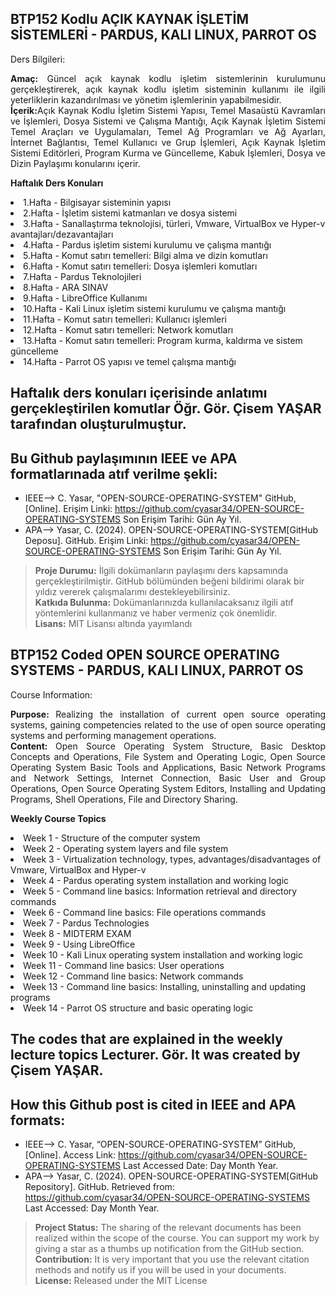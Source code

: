 ## BTP152 Kodlu AÇIK KAYNAK İŞLETİM SİSTEMLERİ - PARDUS, KALI LINUX, PARROT OS <br>

Ders Bilgileri:
<p align="justify"> <b>Amaç:</b> Güncel açık kaynak kodlu işletim sistemlerinin kurulumunu gerçekleştirerek, açık kaynak kodlu işletim sisteminin kullanımı ile ilgili yeterliklerin kazandırılması ve yönetim işlemlerinin yapabilmesidir.<br>
<b> İçerik:</b>Açık Kaynak Kodlu İşletim Sistemi Yapısı, Temel Masaüstü Kavramları ve İşlemleri, Dosya Sistemi ve Çalışma Mantığı, Açık Kaynak İşletim Sistemi Temel Araçları ve Uygulamaları, Temel Ağ Programları ve Ağ Ayarları, İnternet Bağlantısı, Temel Kullanıcı ve Grup İşlemleri, Açık Kaynak İşletim Sistemi Editörleri, Program Kurma ve Güncelleme, Kabuk İşlemleri, Dosya ve Dizin Paylaşımı konularını içerir.</p>

**Haftalık Ders Konuları**
<li> 1.Hafta - Bilgisayar sisteminin yapısı </li>
<li> 2.Hafta - İşletim sistemi katmanları ve dosya sistemi </li>
<li> 3.Hafta - Sanallaştırma teknolojisi, türleri, Vmware, VirtualBox ve Hyper-v avantajları/dezavantajları </li>
<li> 4.Hafta - Pardus işletim sistemi kurulumu ve çalışma mantığı </li>
<li> 5.Hafta - Komut satırı temelleri: Bilgi alma ve dizin komutları </li>
<li> 6.Hafta - Komut satırı temelleri: Dosya işlemleri komutları </li>
<li> 7.Hafta - Pardus Teknolojileri </li>
<li> 8.Hafta - ARA SINAV </li>
<li> 9.Hafta - LibreOffice Kullanımı </li>
<li> 10.Hafta - Kali Linux işletim sistemi kurulumu ve çalışma mantığı </li>
<li> 11.Hafta - Komut satırı temelleri: Kullanıcı işlemleri </li>
<li> 12.Hafta - Komut satırı temelleri: Network komutları </li>
<li> 13.Hafta - Komut satırı temelleri: Program kurma, kaldırma ve sistem güncelleme </li>
<li> 14.Hafta - Parrot OS yapısı ve temel çalışma mantığı </li>

## Haftalık ders konuları içerisinde anlatımı gerçekleştirilen komutlar Öğr. Gör. Çisem YAŞAR tarafından oluşturulmuştur.

## Bu Github paylaşımının IEEE ve APA formatlarınada atıf verilme şekli:
- IEEE--> C. Yasar, "OPEN-SOURCE-OPERATING-SYSTEM" GitHub, [Online]. Erişim Linki: https://github.com/cyasar34/OPEN-SOURCE-OPERATING-SYSTEMS  Son Erişim Tarihi: Gün Ay Yıl.
- APA--> Yasar, C. (2024). OPEN-SOURCE-OPERATING-SYSTEM[GitHub Deposu]. GitHub. Erişim Linki: https://github.com/cyasar34/OPEN-SOURCE-OPERATING-SYSTEMS  Son Erişim Tarihi: Gün Ay Yıl.

  
> **Proje Durumu:** İlgili dokümanların paylaşımı ders kapsamında gerçekleştirilmiştir. GitHub bölümünden beğeni bildirimi olarak bir yıldız vererek çalışmalarımı destekleyebilirsiniz. <br>
> **Katkıda Bulunma:** Dokümanlarınızda kullanılacaksanız ilgili atıf yöntemlerini kullanmanız ve haber vermeniz çok önemlidir. <br>
> **Lisans:** MIT Lisansı altında yayımlandı


## BTP152 Coded OPEN SOURCE OPERATING SYSTEMS - PARDUS, KALI LINUX, PARROT OS <br>

Course Information:
<p align="justify"> <b>Purpose: </b> Realizing the installation of current open source operating systems, gaining competencies related to the use of open source operating systems and performing management operations.<br>
<b>Content: </b> Open Source Operating System Structure, Basic Desktop Concepts and Operations, File System and Operating Logic, Open Source Operating System Basic Tools and Applications, Basic Network Programs and Network Settings, Internet Connection, Basic User and Group Operations, Open Source Operating System Editors, Installing and Updating Programs, Shell Operations, File and Directory Sharing.

  **Weekly Course Topics**
<li> Week 1 - Structure of the computer system </li>
<li> Week 2 - Operating system layers and file system </li>
<li> Week 3 - Virtualization technology, types, advantages/disadvantages of Vmware, VirtualBox and Hyper-v </li>
<li> Week 4 - Pardus operating system installation and working logic </li>
<li> Week 5 - Command line basics: Information retrieval and directory commands </li>
<li> Week 6 - Command line basics: File operations commands </li>
<li> Week 7 - Pardus Technologies </li>
<li> Week 8 - MIDTERM EXAM </li>
<li> Week 9 - Using LibreOffice </li>
<li> Week 10 - Kali Linux operating system installation and working logic </li>
<li> Week 11 - Command line basics: User operations </li>
<li> Week 12 - Command line basics: Network commands </li>
<li> Week 13 - Command line basics: Installing, uninstalling and updating programs </li>
<li> Week 14 - Parrot OS structure and basic operating logic </li>

## The codes that are explained in the weekly lecture topics Lecturer. Gör. It was created by Çisem YAŞAR.

## How this Github post is cited in IEEE and APA formats:
- IEEE--> C. Yasar, “OPEN-SOURCE-OPERATING-SYSTEM” GitHub, [Online]. Access Link: https://github.com/cyasar34/OPEN-SOURCE-OPERATING-SYSTEMS Last Accessed Date: Day Month Year.
- APA--> Yasar, C. (2024). OPEN-SOURCE-OPERATING-SYSTEM[GitHub Repository]. GitHub. Retrieved from: https://github.com/cyasar34/OPEN-SOURCE-OPERATING-SYSTEMS Last Accessed: Day Month Year.

> **Project Status:** The sharing of the relevant documents has been realized within the scope of the course. You can support my work by giving a star as a thumbs up notification from the GitHub section. <br>
> **Contribution:** It is very important that you use the relevant citation methods and notify us if you will be used in your documents. <br>
> **License:** Released under the MIT License
  

